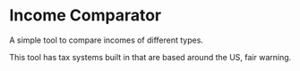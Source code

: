 # Income Comparator
A simple tool to compare incomes of different types.

This tool has tax systems built in that are based around the US, fair warning.
